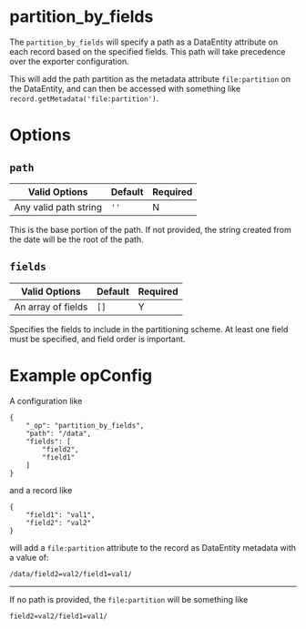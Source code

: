 # partition_by_fields

The `partition_by_fields` will specify a path as a DataEntity attribute on each record based on the specified fields. This path will take precedence over the exporter configuration.

This will add the path partition as the metadata attribute `file:partition` on the DataEntity, and can then be accessed with something like `record.getMetadata('file:partition')`.

# Options

## `path`

| Valid Options | Default | Required |
| ----------- | ------- | -------- |
| Any valid path string | `''` | N |

This is the base portion of the path. If not provided, the string created from the date will be the root of the path.

## `fields`

| Valid Options | Default | Required |
| ----------- | ------- | -------- |
| An array of fields | `[]` | Y |

Specifies the fields to include in the partitioning scheme. At least one field must be specified, and field order is important.

# Example opConfig

A configuration like

```
{
    "_op": "partition_by_fields",
    "path": "/data",
    "fields": [
        "field2",
        "field1"
    ]
}
```

and a record like

```
{
    "field1": "val1",
    "field2": "val2"
}
```

will add a `file:partition` attribute to the record as DataEntity metadata with a value of:

```
/data/field2=val2/field1=val1/
```

---

If no path is provided, the `file:partition` will be something like

```
field2=val2/field1=val1/
```
